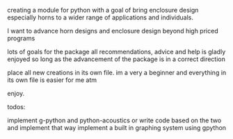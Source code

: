 creating a module for python with a goal of bring enclosure design especially horns
to a wider range of applications and individuals.

I want to advance horn designs and enclosure design beyond high priced programs
 
 lots of goals for the package all recommendations, advice and help is gladly enjoyed so 
 long as the advancement of the package is in a correct direction
 
place all new creations in its own file. im a very a beginner and everything in its own file is easier for me atm

enjoy.

todos: 

implement g-python and python-acoustics or write code based on the two and implement that way
implement a built in graphing system using gpython